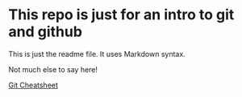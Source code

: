 # This repo is just for an intro to git and github

This is just the readme file. It uses Markdown syntax.

Not much else to say here!

[Git Cheatsheet](https://jsfiddle.net/sjg7sjhw/3/embedded/result/)